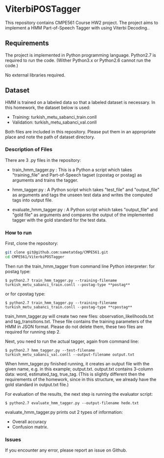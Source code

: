 # ViterbiPOSTagger
This repository contains CMPE561 Course HW2 project. The project aims to implement a HMM Part-of-Speech Tagger with using Viterbi Decoding..
## Requirements
The project is implemented in Python programming language. Python2.7 is required to run the code. (Wither Python3.x or Python2.6 cannot run the code.)

No external libraries required. 

## Dataset
HMM is trained on a labeled data so that a labeled dataset is necessary. In this homework, the dataset below is used:
* Training: turkish_metu_sabanci_train.conll
* Validation: turkish_metu_sabanci_val.conll

Both files are included in this repository. Please put them in an appropriate place and note the path of dataset directory. 

### Description of Files
There are 3 .py files in the repository:
* train_hmm_tagger.py : This is a Python a script which takes "training_file" and Part-of-Speech tagset (cpostag or postag) as arguments and trains the tagger.

* hmm_tagger.py : A Python script which takes "test_file" and "output_file" as arguments and tags the unseen test data and writes the computed tags into output file.

* evaluate_hmm_tagger.py : A Python script which takes "output_file" and "gold file" as arguments and compares the output of the implemented tagger with the gold standard for the test data.

### How to run
First, clone the repository:

```sh
git clone git@github.com:sametatdag/CMPE561.git
cd CMPE561/ViterbiPOSTagger
```

Then run the train_hmm_tagger from command line Python interpreter:
for postag type:
```
$ python2.7 train_hmm_tagger.py --training-filename turkish_metu_sabanci_train.conll --postag-type **postag**
```
or for cpostag type:
```
$ python2.7 train_hmm_tagger.py --training-filename turkish_metu_sabanci_train.conll --postag-type **cpostag**
```
train_hmm_tagger.py will create two new files: observation_likelihoods.txt and tag_transitions.txt. These file contains the training parameters of the HMM in JSON format. Please do not delete them, these two files are required for running step 2.


Next, you need to run the actual tagger, again from command line:
```
$ python2.7 hmm_tagger.py --test-filename turkish_metu_sabanci_val.conll --output-filename output.txt
```
When hmm_tagger.py finished running, it creates an output file with the given name, e.g. in this example; output.txt. output.txt contains 3-column data: word, estimated_tag, true_tag. (This is slightly different then the requirements of the homework, since in this structure, we already have the gold standard in output.txt file.)

For evaluation of the results, the next step is running the evaluator script:
```
$ python2.7 evaluate_hmm_tagger.py --output-filename hede.txt
```
evaluate_hmm_tagger.py prints out 2 types of information:
* Overall accuracy
* Confusion matrix.

### Issues
If you encounter any error, please report an issue on Github.
